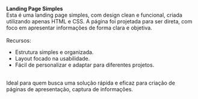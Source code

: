 **Landing Page Simples**<br>
Esta é uma landing page simples, com design clean e funcional, criada utilizando apenas HTML e CSS. A página foi projetada para ser direta, com foco em apresentar informações de forma clara e objetiva.<br>
<br>
Recursos:<br>
- Estrutura simples e organizada.<br>
- Layout focado na usabilidade.<br>
- Fácil de personalizar e adaptar para diferentes projetos.<br>
<br>
Ideal para quem busca uma solução rápida e eficaz para criação de páginas de apresentação, captura de informações.
